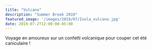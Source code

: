 ```yaml
---
title: "Vulcano"
description: "Summer Break 2019"
featured_image: '/images/2019/07/Isola_vulcano.jpg'
date: 2019-07-2T12:00:00-05:00
---
```


Voyage en amoureux sur un confetti volcanique pour couper cet été caniculaire !
